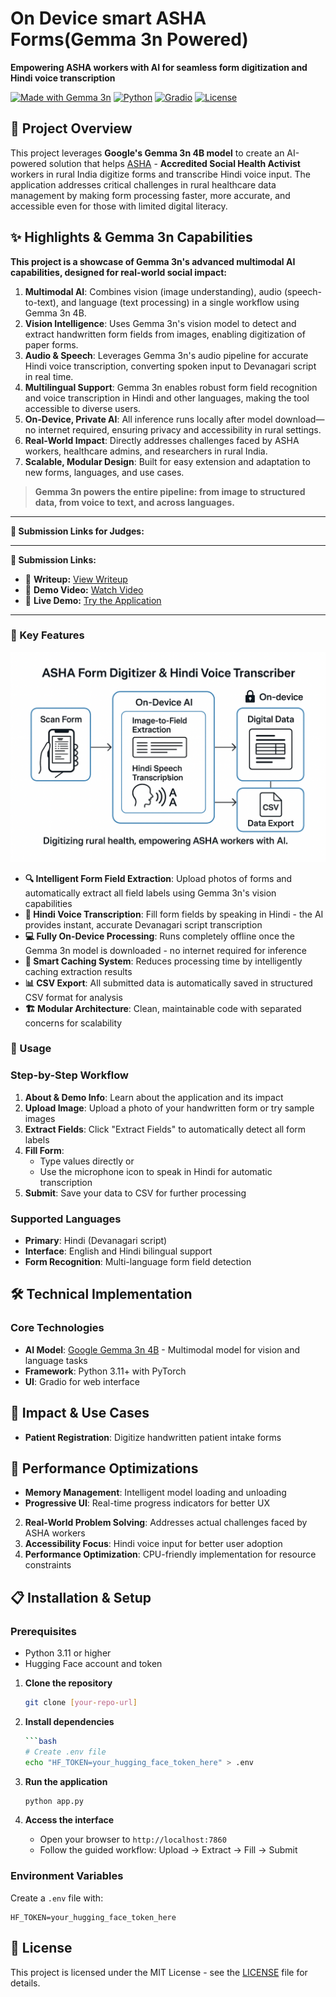 # On Device smart ASHA Forms(Gemma 3n Powered)

**Empowering ASHA workers with AI for seamless form digitization and Hindi voice transcription**

[![Made with Gemma 3n](https://img.shields.io/badge/Made%20with-Gemma%203n%204B-blue)](https://huggingface.co/google/gemma-3n-E4B-it)
[![Python](https://img.shields.io/badge/Python-3.8+-green)](https://python.org)
[![Gradio](https://img.shields.io/badge/UI-Gradio-orange)](https://gradio.app)
[![License](https://img.shields.io/badge/License-MIT-blue.svg)](LICENSE)

## 🌟 Project Overview

This project leverages **Google's Gemma 3n 4B model** to create an AI-powered solution that helps [ASHA](https://nhm.gov.in/index1.php?lang=1&level=1&sublinkid=150&lid=226) - **Accredited Social Health Activist** workers in rural India digitize forms and transcribe Hindi voice input. The application  addresses critical challenges in rural healthcare data management by making form processing faster, more accurate, and accessible even for those with limited digital literacy.

## ✨ Highlights & Gemma 3n Capabilities

**This project is a showcase of Gemma 3n's advanced multimodal AI capabilities, designed for real-world social impact:**

1. **Multimodal AI**: Combines vision (image understanding), audio (speech-to-text), and language (text processing) in a single workflow using Gemma 3n 4B.
2. **Vision Intelligence**: Uses Gemma 3n's vision model to detect and extract handwritten form fields from images, enabling digitization of paper forms.
3. **Audio & Speech**: Leverages Gemma 3n's audio pipeline for accurate Hindi voice transcription, converting spoken input to Devanagari script in real time.
4. **Multilingual Support**: Gemma 3n enables robust form field recognition and voice transcription in Hindi and other languages, making the tool accessible to diverse users.
5. **On-Device, Private AI**: All inference runs locally after model download—no internet required, ensuring privacy and accessibility in rural settings.
6. **Real-World Impact**: Directly addresses challenges faced by ASHA workers, healthcare admins, and researchers in rural India.
7. **Scalable, Modular Design**: Built for easy extension and adaptation to new forms, languages, and use cases.

> **Gemma 3n powers the entire pipeline: from image to structured data, from voice to text, and across languages.**

---

**🔗 Submission Links for Judges:**


---

**🔗 Submission Links:**

- 📄 **Writeup:** [View Writeup](#) <!-- Replace # with your writeup link -->
- 🎥 **Demo Video:** [Watch Video](#) <!-- Replace # with your video link -->
- 🚀 **Live Demo:** [Try the Application](https://huggingface.co/spaces/ParulPandey/demo)

---
### 🎯 Key Features
![](images/Architecture.png)

- **🔍 Intelligent Form Field Extraction**: Upload photos of forms and automatically extract all field labels using Gemma 3n's vision capabilities
- **🎤 Hindi Voice Transcription**: Fill form fields by speaking in Hindi - the AI provides instant, accurate Devanagari script transcription
- **💻 Fully On-Device Processing**: Runs completely offline once the Gemma 3n model is downloaded - no internet required for inference
- **💾 Smart Caching System**: Reduces processing time by intelligently caching extraction results
- **📊 CSV Export**: All submitted data is automatically saved in structured CSV format for analysis
- **🏗️ Modular Architecture**: Clean, maintainable code with separated concerns for scalability

### 🔧 Usage

### Step-by-Step Workflow

1. **About & Demo Info**: Learn about the application and its impact
2. **Upload Image**: Upload a photo of your handwritten form or try sample images
3. **Extract Fields**: Click "Extract Fields" to automatically detect all form labels
4. **Fill Form**: 
   - Type values directly or
   - Use the microphone icon to speak in Hindi for automatic transcription
5. **Submit**: Save your data to CSV for further processing

### Supported Languages

- **Primary**: Hindi (Devanagari script)
- **Interface**: English and Hindi bilingual support
- **Form Recognition**: Multi-language form field detection


## 🛠️ Technical Implementation

### Core Technologies

- **AI Model**: [Google Gemma 3n 4B](https://huggingface.co/google/gemma-3n-E4B-it) - Multimodal model for vision and language tasks
- **Framework**: Python 3.11+ with PyTorch
- **UI**: Gradio for web interface


## 🏥 Impact & Use Cases

- **Patient Registration**: Digitize handwritten patient intake forms

## 🚀 Performance Optimizations
- **Memory Management**: Intelligent model loading and unloading
- **Progressive UI**: Real-time progress indicators for better UX



2. **Real-World Problem Solving**: Addresses actual challenges faced by ASHA workers
3. **Accessibility Focus**: Hindi voice input for better user adoption
4. **Performance Optimization**: CPU-friendly implementation for resource constraints











## 📋 Installation & Setup

### Prerequisites

- Python 3.11 or higher
- Hugging Face account and token
1. **Clone the repository**
   ```bash
   git clone [your-repo-url]

2. **Install dependencies**
   ```bash
   ```bash
   # Create .env file
   echo "HF_TOKEN=your_hugging_face_token_here" > .env
   ```

4. **Run the application**
   ```bash
   python app.py
   ```

5. **Access the interface**
   - Open your browser to `http://localhost:7860`
   - Follow the guided workflow: Upload → Extract → Fill → Submit

### Environment Variables

Create a `.env` file with:
```env
HF_TOKEN=your_hugging_face_token_here
```


## 📄 License

This project is licensed under the MIT License - see the [LICENSE](LICENSE) file for details.

